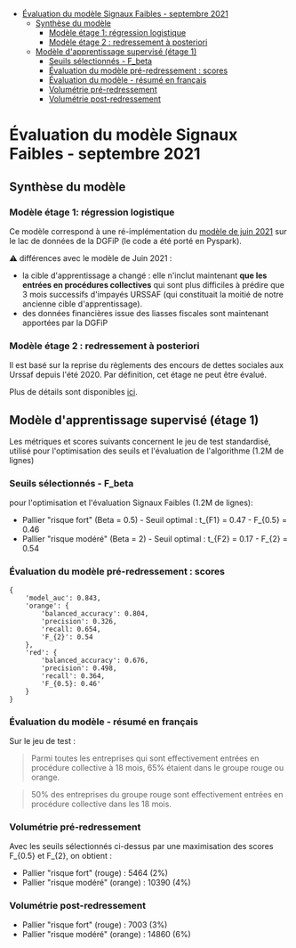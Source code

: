 <!-- START doctoc generated TOC please keep comment here to allow auto update -->
<!-- DON'T EDIT THIS SECTION, INSTEAD RE-RUN doctoc TO UPDATE -->

- [Évaluation du modèle Signaux Faibles - septembre 2021](#%C3%A9valuation-du-mod%C3%A8le-signaux-faibles---septembre-2021)
  - [Synthèse du modèle](#synth%C3%A8se-du-mod%C3%A8le)
    - [Modèle étage 1: régression logistique](#mod%C3%A8le-%C3%A9tage-1-r%C3%A9gression-logistique)
    - [Modèle étage 2 : redressement à posteriori](#mod%C3%A8le-%C3%A9tage-2--redressement-%C3%A0-posteriori)
  - [Modèle d'apprentissage supervisé (étage 1)](#mod%C3%A8le-dapprentissage-supervis%C3%A9-%C3%A9tage-1)
    - [Seuils sélectionnés - F_beta](#seuils-s%C3%A9lectionn%C3%A9s---f_beta)
    - [Évaluation du modèle pré-redressement : scores](#%C3%A9valuation-du-mod%C3%A8le-pr%C3%A9-redressement--scores)
    - [Évaluation du modèle - résumé en français](#%C3%A9valuation-du-mod%C3%A8le---r%C3%A9sum%C3%A9-en-fran%C3%A7ais)
    - [Volumétrie pré-redressement](#volum%C3%A9trie-pr%C3%A9-redressement)
    - [Volumétrie post-redressement](#volum%C3%A9trie-post-redressement)

<!-- END doctoc generated TOC please keep comment here to allow auto update -->

# Évaluation du modèle Signaux Faibles - septembre 2021

## Synthèse du modèle

### Modèle étage 1: régression logistique

Ce modèle correspond à une ré-implémentation du [modèle de juin 2021](https://github.com/signaux-faibles/predictsignauxfaibles/tree/develop/models/default) sur le lac de données de la DGFiP (le code a été porté en Pyspark).

:warning: différences avec le modèle de Juin 2021 :

- la cible d'apprentissage a changé : elle n'inclut maintenant **que les entrées en procédures collectives** qui sont plus difficiles à prédire que 3 mois successifs d'impayés URSSAF (qui constituait la moitié de notre ancienne cible d'apprentissage).
- des données financières issue des liasses fiscales sont maintenant apportées par la DGFiP

### Modèle étage 2 : redressement à posteriori

Il est basé sur la reprise du règlements des encours de dettes sociales aux Urssaf depuis l'été 2020. Par définition, cet étage ne peut être évalué.

Plus de détails sont disponibles [ici](../algorithme-evaluation.md).

## Modèle d'apprentissage supervisé (étage 1)

Les métriques et scores suivants concernent le jeu de test standardisé, utilisé pour l'optimisation des seuils et l'évaluation de l'algorithme (1.2M de lignes)

### Seuils sélectionnés - F_beta

pour l'optimisation et l'évaluation Signaux Faibles (1.2M de lignes):

- Pallier "risque fort" (Beta = 0.5) - Seuil optimal : t\_{F1} = 0.47 - F\_{0.5} = 0.46
- Pallier "risque modéré" (Beta = 2) - Seuil optimal : t\_{F2} = 0.17 - F\_{2} = 0.54

### Évaluation du modèle pré-redressement : scores

```
{
    'model_auc': 0.843,
    'orange': {
        'balanced_accuracy': 0.804,
        'precision': 0.326,
        'recall: 0.654,
        'F_{2}': 0.54
    },
    'red': {
        'balanced_accuracy': 0.676,
        'precision': 0.498,
        'recall': 0.364,
        'F_{0.5}: 0.46'
    }
}
```

### Évaluation du modèle - résumé en français

Sur le jeu de test :

> Parmi toutes les entreprises qui sont effectivement entrées en procédure collective à 18 mois, 65% étaient dans le groupe rouge ou orange.

> 50% des entreprises du groupe rouge sont effectivement entrées en procédure collective dans les 18 mois.

### Volumétrie pré-redressement

Avec les seuils sélectionnés ci-dessus par une maximisation des scores F\_{0.5} et F\_{2}, on obtient :

- Pallier "risque fort" (rouge) : 5464 (2%)
- Pallier "risque modéré" (orange) : 10390 (4%)

### Volumétrie post-redressement

- Pallier "risque fort" (rouge) : 7003 (3%)
- Pallier "risque modéré" (orange) : 14860 (6%)
